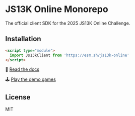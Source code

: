 # JS13K Online Monorepo

The official client SDK for the 2025 JS13K Online Challenge.

## Installation

```html
<script type="module">
  import Js13kClient from 'https://esm.sh/js13k-online'
</script>
```

📖 [Read the docs](https://online.js13kgames.com])

🕹️ [Play the demo games](https://online.js13kgames.com/demos)

## License

MIT
